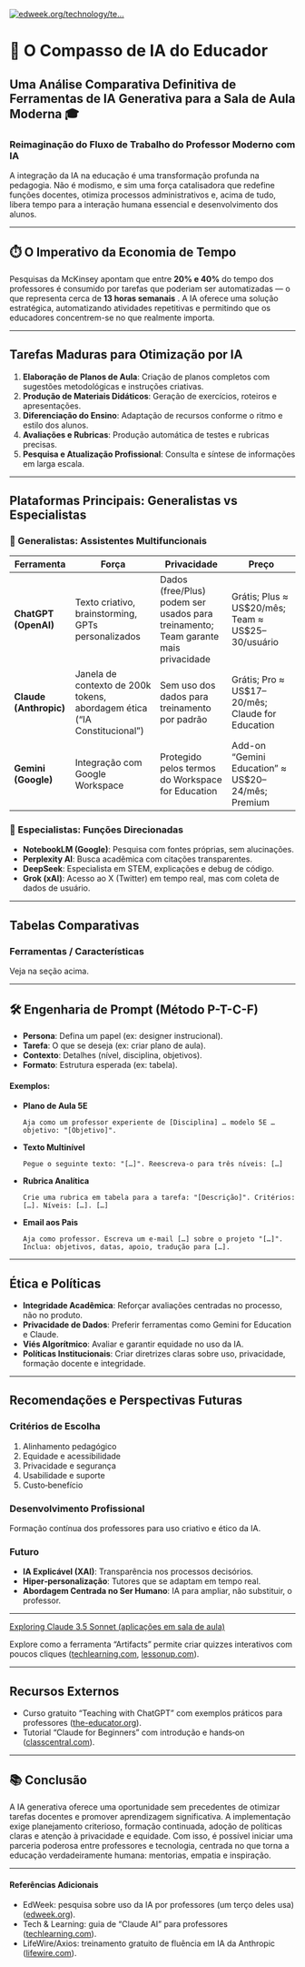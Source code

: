 [![edweek.org/technology/te...](https://images.openai.com/thumbnails/url/JoBwRnicu1mUUVJSUGylr5-al1xUWVCSmqJbkpRnoJdeXJJYkpmsl5yfq5-Zm5ieWmxfaAuUsXL0S7F0Tw52NfLwqnQLMUsvz8vPKcoNCoxP9DLyDS0xy7V0SQqqTIsPzLLwLLOoDCqydAryyPNO86lwNQ4LM8xUKwYAyXYpHg)](https://www.edweek.org/technology/teachers-told-us-theyve-used-ai-in-the-classroom-heres-why/2024/01)

# 🧭 O Compasso de IA do Educador

## Uma Análise Comparativa Definitiva de Ferramentas de IA Generativa para a Sala de Aula Moderna 🎓

### Reimaginação do Fluxo de Trabalho do Professor Moderno com IA

A integração da IA na educação é uma transformação profunda na pedagogia. Não é modismo, e sim uma força catalisadora que redefine funções docentes, otimiza processos administrativos e, acima de tudo, libera tempo para a interação humana essencial e desenvolvimento dos alunos.

---

## ⏱️ O Imperativo da Economia de Tempo

Pesquisas da McKinsey apontam que entre **20% e 40%** do tempo dos professores é consumido por tarefas que poderiam ser automatizadas — o que representa cerca de **13 horas semanais** . A IA oferece uma solução estratégica, automatizando atividades repetitivas e permitindo que os educadores concentrem-se no que realmente importa.

---

## Tarefas Maduras para Otimização por IA

1. **Elaboração de Planos de Aula**: Criação de planos completos com sugestões metodológicas e instruções criativas.
2. **Produção de Materiais Didáticos**: Geração de exercícios, roteiros e apresentações.
3. **Diferenciação do Ensino**: Adaptação de recursos conforme o ritmo e estilo dos alunos.
4. **Avaliações e Rubricas**: Produção automática de testes e rubricas precisas.
5. **Pesquisa e Atualização Profissional**: Consulta e síntese de informações em larga escala.

---

## Plataformas Principais: Generalistas vs Especialistas

### 🚀 Generalistas: Assistentes Multifuncionais

| Ferramenta             | Força                                                                    | Privacidade                                                                        | Preço                                               |
| ---------------------- | ------------------------------------------------------------------------ | ---------------------------------------------------------------------------------- | --------------------------------------------------- |
| **ChatGPT (OpenAI)**   | Texto criativo, brainstorming, GPTs personalizados                       | Dados (free/Plus) podem ser usados para treinamento; Team garante mais privacidade | Grátis; Plus ≈ US\$20/mês; Team ≈ US\$25–30/usuário |
| **Claude (Anthropic)** | Janela de contexto de 200k tokens, abordagem ética (“IA Constitucional”) | Sem uso dos dados para treinamento por padrão                                      | Grátis; Pro ≈ US\$17–20/mês; Claude for Education   |
| **Gemini (Google)**    | Integração com Google Workspace                                          | Protegido pelos termos do Workspace for Education                                  | Add-on “Gemini Education” ≈ US\$20–24/mês; Premium  |

### 🎯 Especialistas: Funções Direcionadas

* **NotebookLM (Google)**: Pesquisa com fontes próprias, sem alucinações.
* **Perplexity AI**: Busca acadêmica com citações transparentes.
* **DeepSeek**: Especialista em STEM, explicações e debug de código.
* **Grok (xAI)**: Acesso ao X (Twitter) em tempo real, mas com coleta de dados de usuário.

---

## Tabelas Comparativas

### Ferramentas / Características

Veja na seção acima.

---

## 🛠️ Engenharia de Prompt (Método P-T-C-F)

* **Persona**: Defina um papel (ex: designer instrucional).
* **Tarefa**: O que se deseja (ex: criar plano de aula).
* **Contexto**: Detalhes (nível, disciplina, objetivos).
* **Formato**: Estrutura esperada (ex: tabela).

#### Exemplos:

* **Plano de Aula 5E**

  ```
  Aja como um professor experiente de [Disciplina] … modelo 5E … objetivo: "[Objetivo]".
  ```
* **Texto Multinível**

  ```
  Pegue o seguinte texto: "[…]". Reescreva-o para três níveis: […]
  ```
* **Rubrica Analítica**

  ```
  Crie uma rubrica em tabela para a tarefa: "[Descrição]". Critérios: […]. Níveis: […]. […]
  ```
* **Email aos Pais**

  ```
  Aja como professor. Escreva um e-mail […] sobre o projeto "[…]". Inclua: objetivos, datas, apoio, tradução para […].
  ```

---

## Ética e Políticas

* **Integridade Acadêmica**: Reforçar avaliações centradas no processo, não no produto.
* **Privacidade de Dados**: Preferir ferramentas como Gemini for Education e Claude.
* **Viés Algorítmico**: Avaliar e garantir equidade no uso da IA.
* **Políticas Institucionais**: Criar diretrizes claras sobre uso, privacidade, formação docente e integridade.

---

## Recomendações e Perspectivas Futuras

### Critérios de Escolha

1. Alinhamento pedagógico
2. Equidade e acessibilidade
3. Privacidade e segurança
4. Usabilidade e suporte
5. Custo‑benefício

### Desenvolvimento Profissional

Formação contínua dos professores para uso criativo e ético da IA.

### Futuro

* **IA Explicável (XAI)**: Transparência nos processos decisórios.
* **Hiper‑personalização**: Tutores que se adaptam em tempo real.
* **Abordagem Centrada no Ser Humano**: IA para ampliar, não substituir, o professor.

---

[Exploring Claude 3.5 Sonnet (aplicações em sala de aula)](https://www.aiforeducation.io/blog/claude-sonnet-demo?utm_source=chatgpt.com)

Explore como a ferramenta “Artifacts” permite criar quizzes interativos com poucos cliques ([techlearning.com][1], [lessonup.com][2]).

---

## Recursos Externos

* Curso gratuito “Teaching with ChatGPT” com exemplos práticos para professores ([the-educator.org][3]).
* Tutorial “Claude for Beginners” com introdução e hands‑on ([classcentral.com][4]).

---

## 📚 Conclusão

A IA generativa oferece uma oportunidade sem precedentes de otimizar tarefas docentes e promover aprendizagem significativa. A implementação exige planejamento criterioso, formação continuada, adoção de políticas claras e atenção à privacidade e equidade. Com isso, é possível iniciar uma parceria poderosa entre professores e tecnologia, centrada no que torna a educação verdadeiramente humana: mentorias, empatia e inspiração.

---

#### Referências Adicionais

* EdWeek: pesquisa sobre uso da IA por professores (um terço deles usa) ([edweek.org][5]).
* Tech & Learning: guia de “Claude AI” para professores ([techlearning.com][1]).
* LifeWire/Axios: treinamento gratuito de fluência em IA da Anthropic ([lifewire.com][6]).

[1]: https://www.techlearning.com/how-to/claude-ai-how-to-use-it-to-teach?utm_source=chatgpt.com "Claude AI: How to Use It to Teach | Tech & Learning"
[2]: https://www.lessonup.com/en/lesson/4kAHJTH9QXFQYMpHC?utm_source=chatgpt.com "Using Claude.ai as a 'coach' - LessonUp"
[3]: https://www.the-educator.org/new-free-online-guide-teaching-with-chatgpt-empowers-teachers-to-adopt-generative-ai-tools-for-the-classroom/?utm_source=chatgpt.com "New free online guide ‘Teaching with ChatGPT’ empowers teachers to adopt generative AI tools for the classroom – The Educator Magazine UK"
[4]: https://www.classcentral.com/course/youtube-claude-for-beginners-claude-ai-how-to-get-started-299642?utm_source=chatgpt.com "Free Video: Claude for Beginners: Introduction and Hands-on Experience from Great Learning | Class Central"
[5]: https://www.edweek.org/technology/teachers-told-us-theyve-used-ai-in-the-classroom-heres-why/2024/01?utm_source=chatgpt.com "edweek.org/technology/te..."
[6]: https://www.lifewire.com/anthropic-free-ai-fluency-course-11757129?utm_source=chatgpt.com "Want Your Kid to Get Ahead? Start With This Free AI Course"
